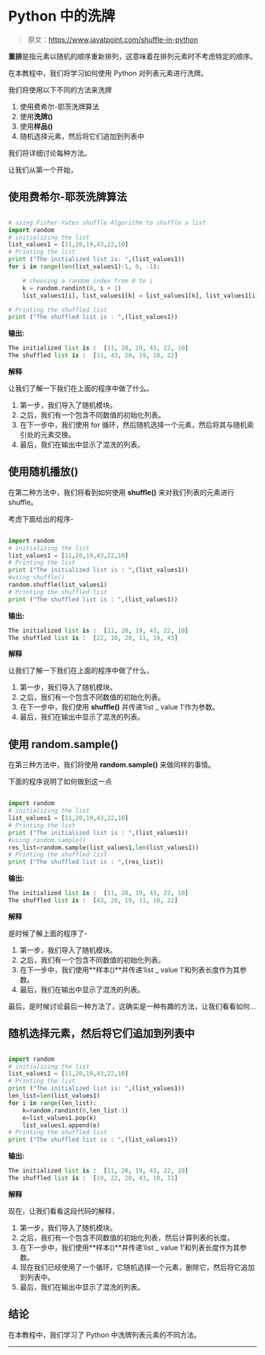 # Python 中的洗牌

> 原文：<https://www.javatpoint.com/shuffle-in-python>

**重排**是指元素以随机的顺序重新排列，这意味着在排列元素时不考虑特定的顺序。

在本教程中，我们将学习如何使用 Python 对列表元素进行洗牌。

我们将使用以下不同的方法来洗牌

1.  使用费希尔-耶茨洗牌算法
2.  使用**洗牌()**
3.  使用**样品()**
4.  随机选择元素，然后将它们追加到列表中

我们将详细讨论每种方法。

让我们从第一个开始，

## 使用费希尔-耶茨洗牌算法

```py

# using Fisher-Yates shuffle Algorithm to shuffle a list
import random
# initializing the list
list_values1 = [11,20,19,43,22,10]
# Printing the list
print ("The initialized list is: ",(list_values1))
for i in range(len(list_values1)-1, 0, -1):

	# choosing a random index from 0 to i
	k = random.randint(0, i + 1)
	list_values1[i], list_values1[k] = list_values1[k], list_values1[i]

# Printing the shuffled list
print ("The shuffled list is : ",(list_values1))

```

**输出:**

```py
The initialized list is :  [11, 20, 19, 43, 22, 10]
The shuffled list is :  [11, 43, 20, 19, 10, 22]

```

**解释**

让我们了解一下我们在上面的程序中做了什么。

1.  第一步，我们导入了随机模块。
2.  之后，我们有一个包含不同数值的初始化列表。
3.  在下一步中，我们使用 for 循环，然后随机选择一个元素，然后将其与随机索引处的元素交换。
4.  最后，我们在输出中显示了混洗的列表。

## 使用随机播放()

在第二种方法中，我们将看到如何使用 **shuffle()** 来对我们列表的元素进行 shuffle。

考虑下面给出的程序-

```py

import random
# initializing the list
list_values1 = [11,20,19,43,22,10]
# Printing the list
print ("The initialized list is : ",(list_values1))
#using shuffle()
random.shuffle(list_values1)
# Printing the shuffled list
print ("The shuffled list is : ",(list_values1))

```

**输出:**

```py
The initialized list is :  [11, 20, 19, 43, 22, 10]
The shuffled list is :  [22, 10, 20, 11, 19, 43]

```

**解释**

让我们了解一下我们在上面的程序中做了什么，

1.  第一步，我们导入了随机模块。
2.  之后，我们有一个包含不同数值的初始化列表。
3.  在下一步中，我们使用 **shuffle()** 并传递‘list _ value 1’作为参数。
4.  最后，我们在输出中显示了混洗的列表。

## 使用 random.sample()

在第三种方法中，我们将使用 **random.sample()** 来做同样的事情。

下面的程序说明了如何做到这一点

```py

import random
# initializing the list
list_values1 = [11,20,19,43,22,10]
# Printing the list
print ("The initialized list is : ",(list_values1))
#using random.sample()
res_list=random.sample(list_values1,len(list_values1))
# Printing the shuffled list
print ("The shuffled list is : ",(res_list))

```

**输出:**

```py
The initialized list is :  [11, 20, 19, 43, 22, 10]
The shuffled list is :  [43, 20, 19, 11, 10, 22]

```

**解释**

是时候了解上面的程序了-

1.  第一步，我们导入了随机模块。
2.  之后，我们有一个包含不同数值的初始化列表。
3.  在下一步中，我们使用**样本()**并传递‘list _ value 1’和列表长度作为其参数。
4.  最后，我们在输出中显示了混洗的列表。

最后，是时候讨论最后一种方法了，这确实是一种有趣的方法，让我们看看如何…

## 随机选择元素，然后将它们追加到列表中

```py

import random
# initializing the list
list_values1 = [11,20,19,43,22,10]
# Printing the list
print ("The initialized list is: ",(list_values1))
len_list=len(list_values1)
for i in range(len_list):
    k=random.randint(0,len_list-1)
    e=list_values1.pop(k)
    list_values1.append(e)
# Printing the shuffled list
print ("The shuffled list is : ",(list_values1))

```

**输出:**

```py
The initialized list is :  [11, 20, 19, 43, 22, 10]
The shuffled list is :  [19, 22, 20, 43, 10, 11]

```

**解释**

现在，让我们看看这段代码的解释，

1.  第一步，我们导入了随机模块。
2.  之后，我们有一个包含不同数值的初始化列表，然后计算列表的长度。
3.  在下一步中，我们使用**样本()**并传递‘list _ value 1’和列表长度作为其参数。
4.  现在我们已经使用了一个循环，它随机选择一个元素，删除它，然后将它追加到列表中。
5.  最后，我们在输出中显示了混洗的列表。

## 结论

在本教程中，我们学习了 Python 中洗牌列表元素的不同方法。

* * *